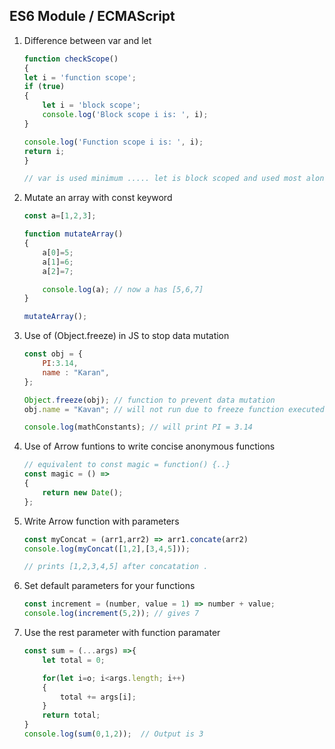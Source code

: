 ## ES6 Module / ECMAScript

1. Difference between var and let

    ```js
    function checkScope() 
    {
    let i = 'function scope';
    if (true) 
    {
        let i = 'block scope';
        console.log('Block scope i is: ', i);
    }

    console.log('Function scope i is: ', i);
    return i;
    }

    // var is used minimum ..... let is block scoped and used most along const keyword
    ```

2. Mutate an array with const keyword

    ```js
    const a=[1,2,3];

    function mutateArray()
    {
        a[0]=5;
        a[1]=6;
        a[2]=7;

        console.log(a); // now a has [5,6,7]
    }

    mutateArray();
    ```

3. Use of (Object.freeze) in JS to stop data mutation

    ```js
    const obj = {
        PI:3.14,
        name : "Karan",
    };

    Object.freeze(obj); // function to prevent data mutation
    obj.name = "Kavan"; // will not run due to freeze function executed above

    console.log(mathConstants); // will print PI = 3.14
    ```

4. Use of Arrow funtions to write concise anonymous functions

    ```js
    // equivalent to const magic = function() {..}
    const magic = () => 
    {
        return new Date();
    };
    ```

5. Write Arrow function with parameters 

    ```js
    const myConcat = (arr1,arr2) => arr1.concate(arr2)
    console.log(myConcat([1,2],[3,4,5]));

    // prints [1,2,3,4,5] after concatation .
    ```

6. Set default parameters for your functions

    ```js
    const increment = (number, value = 1) => number + value;
    console.log(increment(5,2)); // gives 7
    ```

7. Use the rest parameter with function paramater

    ```js
    const sum = (...args) =>{
        let total = 0;

        for(let i=o; i<args.length; i++)
        {
            total += args[i];
        }
        return total;
    }
    console.log(sum(0,1,2));  // Output is 3
    ```